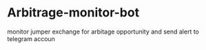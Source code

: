 # Arbitrage-monitor-bot
monitor jumper exchange for arbitage opportunity and send alert to telegram accoun
